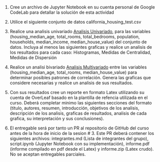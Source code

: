 1. Cree un archivo de Jupyter Notebook en su cuenta personal de Google CodeLab para detallar la solución de esta actividad

2. Utilice el siguiente conjunto de datos california_housing_test.csv

3. Realice una analisis univariado [Analisis Univariado](https://openaccess.uoc.edu/bitstream/10609/148455/3/AnalisisUnivariante.pdf), para las variables (housing_median_age, total_rooms, total_bedrooms, population, households, median_income, median_house_value) del conjunto de datos. Incluya al menos las siguientes graficas y realice un analisis de los resultados para cada caso: Histogramas, Medidas de Centralidad, Medidas de Dispersión

4. Realice un analisi bivariado [Analisis Multivariado](https://openaccess.uoc.edu/bitstream/10609/148455/1/AnalisisBivariante.pdf) entre las variables (housing_median_age, total_rooms, median_house_value) para determinar posibles patrones de correlación. Genera las graficas que considere necesarias y realice un analisis de sus resultados.

5. Con sus resultados cree un reporte en formato Latex utilizando su cuenta de OverLeaf basado en la plantilla de refencia utilizada en el curso. Deberá completar minimo las siguientes secciones del formato (titulo, autores, resumen, introducción, objetivos de los analisis, descripción de los analisis, graficas de resultados, analisis de cada grafica, su interpretación y sus conclusiones).

6. El entregable será por tanto un PR al repositorio de GitHub del curso antes de la hora de inicio de la sesion # 3. Este PR deberá contener los siguientes archivos: integrantes.md (Lista de integrantes del grupo), script.ipynb (Jupyter Notebook con su implementación), informe.pdf (informe compilado en pdf desde el Latex) y informe.zip (Latex crudo). No se aceptan entregables parciales.
